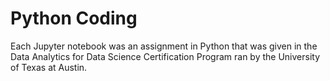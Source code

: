 # Python Coding
Each Jupyter notebook was an assignment in Python that was given in the Data Analytics for Data Science Certification Program ran by the University of Texas at Austin. 
